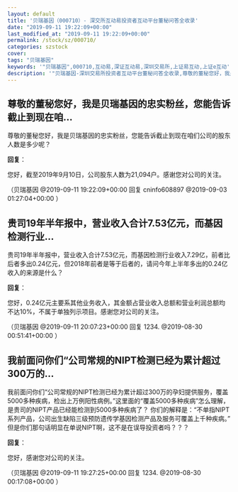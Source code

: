 ```yaml
---
layout: default
title: '贝瑞基因（000710）- 深交所互动易投资者互动平台董秘问答全收录'
date: "2019-09-11 19:22:09+00:00"
last_modified_at: "2019-09-11 19:22:09+00:00"
permalink: /stock/sz/000710/
categories: szstock
cover: 
tags: "贝瑞基因"
keywords: '"贝瑞基因",000710,互动易,深证互动易,深圳交易所,上证易互动,上证e互动'
description: '"贝瑞基因-深圳交易所投资者互动平台董秘问答全收录,尊敬的董秘您好，我是贝瑞基因的忠实粉丝，您能告诉截止到现在咱们公司的股东人数是多少呢？"'
---
```


## 尊敬的董秘您好，我是贝瑞基因的忠实粉丝，您能告诉截止到现在咱...

尊敬的董秘您好，我是贝瑞基因的忠实粉丝，您能告诉截止到现在咱们公司的股东人数是多少呢？

**回复**：

您好，截至2019年9月10日，公司股东人数为21,094户。感谢您对公司的关注。 

（贝瑞基因  @2019-09-11 19:22:09+00:00 回复 cninfo608897  @2019-09-03 01:27:04+00:00 ）

## 贵司19年半年报中，营业收入合计7.53亿元，而基因检测行业...

贵司19年半年报中，营业收入合计7.53亿元，而基因检测行业收入7.29亿，前者比后者多出0.24亿元，但2018年前者是等于后者的，请问今年上半年多出的0.24亿收入的来源是什么？

**回复**：

您好，0.24亿元主要系其他业务收入，其金额占营业收入总额和营业利润总额均不达10%，不属于单独列示项目。感谢您对公司的关注。 

（贝瑞基因  @2019-09-11 20:07:23+00:00 回复 1234.  @2019-08-30 00:51:41+00:00 ）

## 我前面问你们“公司常规的NIPT检测已经为累计超过300万的...

我前面问你们“公司常规的NIPT检测已经为累计超过300万的孕妇提供服务，覆盖5000多种疾病，检出上万例阳性病例。”这里面的“覆盖5000多种疾病”怎么理解，是贵司的NIPT产品已经能检测到5000多种疾病了？
你们的解释是：“不单指NIPT系列产品，公司出生缺陷三级预防遗传学基因检测产品及服务可覆盖上千种疾病。”
但是你们那句话明显在单说NIPT啊，这不是在误导投资者吗？？？

**回复**：

您好，感谢您对公司的关注。 

（贝瑞基因  @2019-09-11 19:27:25+00:00 回复 1234.  @2019-08-30 00:17:08+00:00 ）

